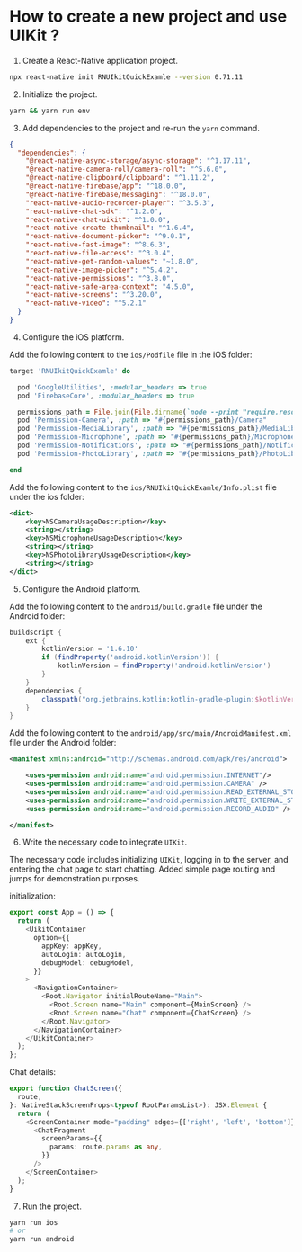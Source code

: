 # How to create a new project and use UIKit ?

1. Create a React-Native application project.

```sh
npx react-native init RNUIkitQuickExamle --version 0.71.11
```

2. Initialize the project.

```sh
yarn && yarn run env
```

3. Add dependencies to the project and re-run the `yarn` command.

```json
{
  "dependencies": {
    "@react-native-async-storage/async-storage": "^1.17.11",
    "@react-native-camera-roll/camera-roll": "^5.6.0",
    "@react-native-clipboard/clipboard": "^1.11.2",
    "@react-native-firebase/app": "^18.0.0",
    "@react-native-firebase/messaging": "^18.0.0",
    "react-native-audio-recorder-player": "^3.5.3",
    "react-native-chat-sdk": "^1.2.0",
    "react-native-chat-uikit": "^1.0.0",
    "react-native-create-thumbnail": "^1.6.4",
    "react-native-document-picker": "^9.0.1",
    "react-native-fast-image": "^8.6.3",
    "react-native-file-access": "^3.0.4",
    "react-native-get-random-values": "~1.8.0",
    "react-native-image-picker": "^5.4.2",
    "react-native-permissions": "^3.8.0",
    "react-native-safe-area-context": "4.5.0",
    "react-native-screens": "^3.20.0",
    "react-native-video": "^5.2.1"
  }
}
```

4. Configure the iOS platform.

Add the following content to the `ios/Podfile` file in the iOS folder:

```ruby
target 'RNUIkitQuickExamle' do

  pod 'GoogleUtilities', :modular_headers => true
  pod 'FirebaseCore', :modular_headers => true

  permissions_path = File.join(File.dirname(`node --print "require.resolve('react-native-permissions/package.json')"`), "ios")
  pod 'Permission-Camera', :path => "#{permissions_path}/Camera"
  pod 'Permission-MediaLibrary', :path => "#{permissions_path}/MediaLibrary"
  pod 'Permission-Microphone', :path => "#{permissions_path}/Microphone"
  pod 'Permission-Notifications', :path => "#{permissions_path}/Notifications"
  pod 'Permission-PhotoLibrary', :path => "#{permissions_path}/PhotoLibrary"

end

```

Add the following content to the `ios/RNUIkitQuickExamle/Info.plist` file under the ios folder:

```xml
<dict>
	<key>NSCameraUsageDescription</key>
	<string></string>
	<key>NSMicrophoneUsageDescription</key>
	<string></string>
	<key>NSPhotoLibraryUsageDescription</key>
	<string></string>
</dict>
```

5. Configure the Android platform.

Add the following content to the `android/build.gradle` file under the Android folder:

```groovy
buildscript {
    ext {
        kotlinVersion = '1.6.10'
        if (findProperty('android.kotlinVersion')) {
            kotlinVersion = findProperty('android.kotlinVersion')
        }
    }
    dependencies {
        classpath("org.jetbrains.kotlin:kotlin-gradle-plugin:$kotlinVersion")
    }
}
```

Add the following content to the `android/app/src/main/AndroidManifest.xml` file under the Android folder:

```xml
<manifest xmlns:android="http://schemas.android.com/apk/res/android">

    <uses-permission android:name="android.permission.INTERNET"/>
    <uses-permission android:name="android.permission.CAMERA" />
    <uses-permission android:name="android.permission.READ_EXTERNAL_STORAGE" />
    <uses-permission android:name="android.permission.WRITE_EXTERNAL_STORAGE" />
    <uses-permission android:name="android.permission.RECORD_AUDIO" />

</manifest>
```

6. Write the necessary code to integrate `UIKit`.

The necessary code includes initializing `UIKit`, logging in to the server, and entering the chat page to start chatting. Added simple page routing and jumps for demonstration purposes.

initialization:

```typescript
export const App = () => {
  return (
    <UikitContainer
      option={{
        appKey: appKey,
        autoLogin: autoLogin,
        debugModel: debugModel,
      }}
    >
      <NavigationContainer>
        <Root.Navigator initialRouteName="Main">
          <Root.Screen name="Main" component={MainScreen} />
          <Root.Screen name="Chat" component={ChatScreen} />
        </Root.Navigator>
      </NavigationContainer>
    </UikitContainer>
  );
};
```

Chat details:

```typescript
export function ChatScreen({
  route,
}: NativeStackScreenProps<typeof RootParamsList>): JSX.Element {
  return (
    <ScreenContainer mode="padding" edges={['right', 'left', 'bottom']}>
      <ChatFragment
        screenParams={{
          params: route.params as any,
        }}
      />
    </ScreenContainer>
  );
}
```

7. Run the project.

```sh
yarn run ios
# or
yarn run android
```
